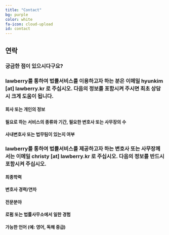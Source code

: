 ```yaml
---
title: "Contact"
bg: purple
color: white
fa-icon: cloud-upload
id: contact
---
```


## **연락**

### 궁금한 점이 있으시다구요?  

### lawberry를 통하여 법률서비스를 이용하고자 하는 분은 이메일 hyunkim [at] lawberry.kr 로 주십시오.  다음의 정보를 포함시켜 주시면 최초 상담시 크게 도움이 됩니다.

#### 회사 또는 개인의 정보

#### 필요로 하는 서비스의 종류와 기간, 필요한 변호사 또는 사무장의 수

#### 사내변호사 또는 법무팀이 있는지 여부

### lawberry를 통하여 법률서비스를 제공하고자 하는 변호사 또는 사무장께서는 이메일 christy [at] lawberry.kr 로 주십시오.  다음의 정보를 반드시 포함시켜 주십시오.

#### 최종학력

#### 변호사 경력/연차

#### 전문분야

#### 로펌 또는 법률사무소에서 일한 경험

#### 가능한 언어 (예: 영어, 독해 중급)
